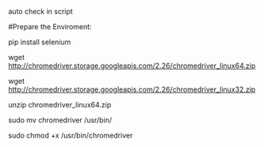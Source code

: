 auto check in script

#Prepare the Enviroment:

pip install selenium

wget http://chromedriver.storage.googleapis.com/2.26/chromedriver_linux64.zip

wget http://chromedriver.storage.googleapis.com/2.26/chromedriver_linux32.zip

unzip chromedriver_linux64.zip

sudo mv chromedriver /usr/bin/

sudo chmod +x /usr/bin/chromedriver

